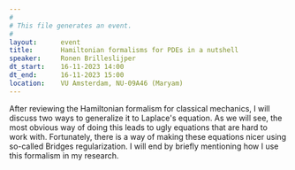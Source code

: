 ```yaml
---
#
# This file generates an event.
#
layout:      event
title:       Hamiltonian formalisms for PDEs in a nutshell
speaker:     Ronen Brilleslijper
dt_start:    16-11-2023 14:00
dt_end:      16-11-2023 15:00
location:    VU Amsterdam, NU-09A46 (Maryam)
---
```


After reviewing the Hamiltonian formalism for classical mechanics, I will discuss two ways to generalize it to Laplace's equation. As we will see, the most obvious way of doing this leads to ugly equations that are hard to work with. Fortunately, there is a way of making these equations nicer using so-called Bridges regularization. I will end by briefly mentioning how I use this formalism in my research.
